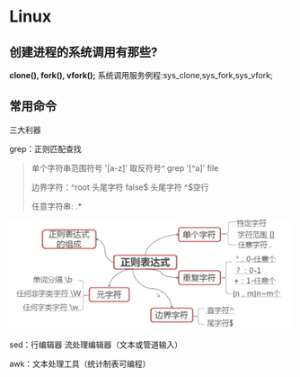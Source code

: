 # Linux

## 创建进程的系统调用有那些?

**clone(), fork(), vfork();** 系统调用服务例程:sys_clone,sys_fork,sys_vfork;

## 常用命令

三大利器

grep：正则匹配查找

> 单个字符串范围符号 '[a-z]'   取反符号^	grep '[\^a]' file
>
> 边界字符：^root 头尾字符 false\$ 头尾字符 \^$空行
>
> 任意字符串: .*

![image-20200713101847885](images\image-20200713101847885.png)

sed：行编辑器 流处理编辑器（文本或管道输入）

> 

awk：文本处理工具（统计制表可编程）

> 

